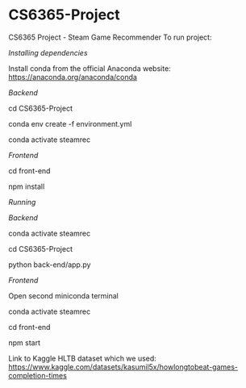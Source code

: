# CS6365-Project
CS6365 Project - Steam Game Recommender
To run project:

*Installing dependencies*

Install conda from the official Anaconda website: https://anaconda.org/anaconda/conda

*Backend*

cd CS6365-Project

conda env create -f environment.yml

conda activate steamrec

*Frontend*

cd front-end

npm install

*Running*

*Backend*

conda activate steamrec

cd CS6365-Project

python back-end/app.py

*Frontend*

Open second miniconda terminal

conda activate steamrec

cd front-end

npm start


Link to Kaggle HLTB dataset which we used:
https://www.kaggle.com/datasets/kasumil5x/howlongtobeat-games-completion-times
